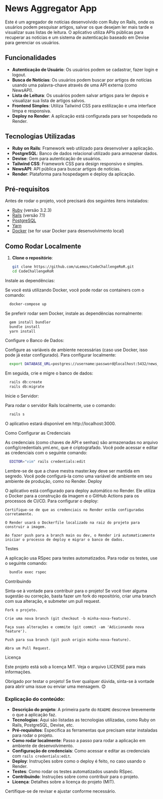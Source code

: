 # News Aggregator App

Este é um agregador de notícias desenvolvido com Ruby on Rails, onde os usuários podem pesquisar artigos, salvar os que desejam ler mais tarde e visualizar suas listas de leitura. O aplicativo utiliza APIs públicas para recuperar as notícias e um sistema de autenticação baseado em Devise para gerenciar os usuários.

## Funcionalidades

- **Autenticação de Usuário**: Os usuários podem se cadastrar, fazer login e logout.
- **Busca de Notícias**: Os usuários podem buscar por artigos de notícias usando uma palavra-chave através de uma API externa (como NewsAPI).
- **Lista de Leitura**: Os usuários podem salvar artigos para ler depois e visualizar sua lista de artigos salvos.
- **Frontend Simples**: Utiliza Tailwind CSS para estilização e uma interface limpa e responsiva.
- **Deploy no Render**: A aplicação está configurada para ser hospedada no Render.

## Tecnologias Utilizadas

- **Ruby on Rails**: Framework web utilizado para desenvolver a aplicação.
- **PostgreSQL**: Banco de dados relacional utilizado para armazenar dados.
- **Devise**: Gem para autenticação de usuários.
- **Tailwind CSS**: Framework CSS para design responsivo e simples.
- **NewsAPI**: API pública para buscar artigos de notícias.
- **Render**: Plataforma para hospedagem e deploy da aplicação.

## Pré-requisitos

Antes de rodar o projeto, você precisará dos seguintes itens instalados:

- [Ruby](https://www.ruby-lang.org/en/documentation/) (versão 3.2.3)
- [Rails](https://rubyonrails.org/) (versão 7.1)
- [PostgreSQL](https://www.postgresql.org/)
- [Yarn](https://yarnpkg.com/)
- [Docker](https://www.docker.com/) (se for usar Docker para desenvolvimento local)

## Como Rodar Localmente

1. **Clone o repositório**:

   ```bash
   git clone https://github.com/uLemos/CodeChallengeRoR.git
   cd CodeChallengeRoR
   ```

Instale as dependências:

Se você está utilizando Docker, você pode rodar os containers com o comando:

```bash
  docker-compose up
```

Se preferir rodar sem Docker, instale as dependências normalmente:

```bash
  gem install bundler
  bundle install
  yarn install
```

Configure o Banco de Dados:

Configure as variáveis de ambiente necessárias (caso use Docker, isso pode já estar configurado). Para configurar localmente:

```bash
  export DATABASE_URL=postgres://username:password@localhost:5432/news_aggregator_development
```
Em seguida, crie e migre o banco de dados:

```bash
  rails db:create
  rails db:migrate
```


Inicie o Servidor:

Para rodar o servidor Rails localmente, use o comando:

```bash
  rails s
```

O aplicativo estará disponível em http://localhost:3000.

Como Configurar as Credenciais

As credenciais (como chaves de API e senhas) são armazenadas no arquivo config/credentials.yml.enc, que é criptografado. Você pode acessar e editar as credenciais com o seguinte comando:

```bash
  EDITOR="vim" rails credentials:edit
```

Lembre-se de que a chave mestra master.key deve ser mantida em segredo. Você pode configurá-la como uma variável de ambiente em seu ambiente de produção, como no Render.
Deploy

O aplicativo está configurado para deploy automático no Render. Ele utiliza o Docker para a construção da imagem e o GitHub Actions para os processos de CI/CD. Para configurar o deploy:

    Certifique-se de que as credenciais no Render estão configuradas corretamente.

    O Render usará o Dockerfile localizado na raiz do projeto para construir a imagem.

    Ao fazer push para a branch main ou dev, o Render irá automaticamente iniciar o processo de deploy e migrar o banco de dados.

Testes

A aplicação usa RSpec para testes automatizados. Para rodar os testes, use o seguinte comando:

```bash
  bundle exec rspec
```

Contribuindo

Sinta-se à vontade para contribuir para o projeto! Se você tiver alguma sugestão ou correção, basta fazer um fork do repositório, criar uma branch com sua alteração, e submeter um pull request.

    Fork o projeto.

    Crie uma nova branch (git checkout -b minha-nova-feature).

    Faça suas alterações e commite (git commit -am 'Adicionando nova feature').

    Push para sua branch (git push origin minha-nova-feature).

    Abra um Pull Request.

Licença

Este projeto está sob a licença MIT. Veja o arquivo LICENSE para mais informações.

Obrigado por testar o projeto! Se tiver qualquer dúvida, sinta-se à vontade para abrir uma issue ou enviar uma mensagem. 😊


### Explicação do conteúdo:

- **Descrição do projeto**: A primeira parte do `README` descreve brevemente o que a aplicação faz.
- **Tecnologias**: Aqui são listadas as tecnologias utilizadas, como Ruby on Rails, PostgreSQL, Devise, etc.
- **Pré-requisitos**: Especifica as ferramentas que precisam estar instaladas para rodar o projeto.
- **Como rodar localmente**: Passo a passo para rodar a aplicação em ambiente de desenvolvimento.
- **Configuração de credenciais**: Como acessar e editar as credenciais com `rails credentials:edit`.
- **Deploy**: Instruções sobre como o deploy é feito, no caso usando o Render.
- **Testes**: Como rodar os testes automatizados usando RSpec.
- **Contribuindo**: Instruções sobre como contribuir para o projeto.
- **Licença**: Detalhes sobre a licença do projeto (MIT).

Certifique-se de revisar e ajustar conforme necessário.